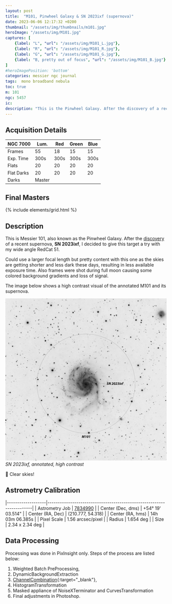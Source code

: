```yaml
---
layout: post
title:  "M101, Pinwheel Galaxy & SN 2023ixf (supernova)"
date: 2023-06-06 12:17:32 +0200
thumbnail: "/assets/img/thumbnails/m101.jpg"
heroImage: "/assets/img/M101.jpg"
captures: [
    {label: "L", "url": "/assets/img/M101_L.jpg"},
    {label: "R", "url": "/assets/img/M101_R.jpg"},
    {label: "G", "url": "/assets/img/M101_G.jpg"},
    {label: "B, pretty out of focus", "url": "/assets/img/M101_B.jpg"}
]
#heroImagePosition: 'bottom'
categories: messier ngc journal
tags:  mono broadband nebula
toc: true
m: 101
ngc: 5457
ic:
description: "This is the Pinwheel Galaxy. After the discovery of a recent supernova I decided to give this target a try."
---
```


## Acquisition Details

| NGC 7000   | Lum.   | Red  | Green | Blue |
|------------|--------|------|-------|------|
| Frames     | 55     | 18   | 15    | 15   |
| Exp. Time  | 300s   | 300s | 300s  | 300s |
| Flats      | 20     | 20   | 20    | 20   |
| Flat Darks | 20     | 20   | 20    | 20   |
| Darks      | Master |      |       |      |

## Final Masters

{% include elements/grid.html %}

[//]: # (## Annotated Masters)

[//]: # (![]&#40;/assets/img/M101_SN2023ixf.jpg&#41;)

[//]: # (*SN 2023ixf, annotated*)


## Description
This is Messier 101, also known as the Pinwheel Galaxy. After the [discovery](https://science.nasa.gov/supernova-discovered-nearby-spiral-galaxy-m101)
of a recent supernova, **SN 2023ixf**, I decided to give this target a try with my wide angle RedCat 51.

Could use a larger focal length but pretty content with this one as the skies are getting shorter and less dark these days, 
resulting in less available exposure time. Also frames were shot during full moon causing some colored background gradients and loss of signal.

The image below shows a high contrast visual of the annotated M101 and its supernova.

![](/assets/img/M101_WB_SN2023ixf.jpg)
*SN 2023ixf, annotated, high contrast*


🔭 Clear skies!

## Astrometry Calibration

|-------------------|----------------------------------------------------------------------|
| Astrometry Job    | [7834990](https://nova.astrometry.net/status/7834990) |
| Center (Dec, dms) | +54° 19' 03.514"                                                     |
| Center (RA, Dec)  | (210.777, 54.318)                                                    |
| Center (RA, hms)  | 14h 03m 06.385s                                                      |
| Pixel Scale       | 1.56 arcsec/pixel                                                    |
| Radius            | 1.654 deg                                                           |
| Size              | 2.34 x 2.34 deg                                                      |

## Data Processing

Processing was done in PixInsight only. Steps of the process are listed below:

1. Weighted Batch PreProcessing,
2. DynamicBackgroundExtraction
3. [ChannelCombination](https://pixinsight.com/doc/tools/ChannelCombination/ChannelCombination.html){:target="_blank"}, 
4. HistogramTransformation
5. Masked appliance of NoiseXTerminator and CurvesTransformation
6. Final adjustments in Photoshop.

